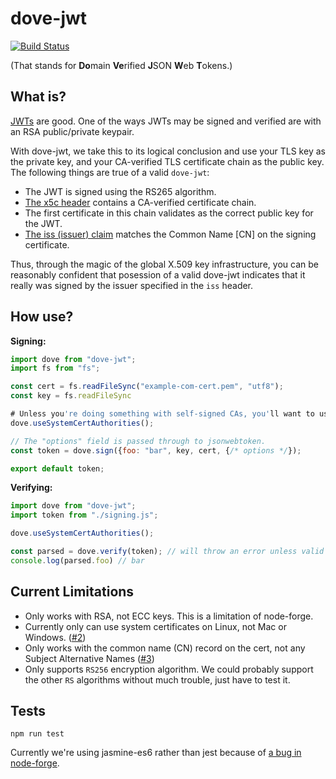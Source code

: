 # dove-jwt

[![Build Status](https://travis-ci.org/streamkitchen/dove-jwt.svg?branch=master)](https://travis-ci.org/streamkitchen/dove-jwt)

(That stands for **Do**main **Ve**rified **J**SON **W**eb **T**okens.)

## What is?

[JWTs](https://jwt.io/) are good. One of the ways JWTs may be signed and verified are with an RSA public/private keypair.

With dove-jwt, we take this to its logical conclusion and use your TLS key as the private key, and your CA-verified TLS certificate chain as the public key. The following things are true of a valid `dove-jwt`:

* The JWT is signed using the RS265 algorithm.
* [The x5c header](https://tools.ietf.org/html/rfc7515#section-4.1.6) contains a CA-verified certificate chain.
* The first certificate in this chain validates as the correct public key for the JWT.
* [The iss (issuer) claim](https://tools.ietf.org/html/rfc7519#section-4.1.1) matches the Common Name [CN] on the signing certificate.

Thus, through the magic of the global X.509 key infrastructure, you can be reasonably confident that posession of a valid dove-jwt indicates that it really was signed by the issuer specified in the `iss` header.

## How use?

**Signing:**

```javascript
import dove from "dove-jwt";
import fs from "fs";

const cert = fs.readFileSync("example-com-cert.pem", "utf8");
const key = fs.readFileSync

# Unless you're doing something with self-signed CAs, you'll want to use the system certs.
dove.useSystemCertAuthorities();

// The "options" field is passed through to jsonwebtoken.
const token = dove.sign({foo: "bar", key, cert, {/* options */});

export default token;
```

**Verifying:**

```javascript
import dove from "dove-jwt";
import token from "./signing.js";

dove.useSystemCertAuthorities();

const parsed = dove.verify(token); // will throw an error unless valid
console.log(parsed.foo) // bar
```

## Current Limitations

* Only works with RSA, not ECC keys. This is a limitation of node-forge.
* Currently only can use system certificates on Linux, not Mac or Windows. ([#2](https://github.com/streamkitchen/dove-jwt/issues/2))
* Only works with the common name (CN) record on the cert, not any Subject Alternative Names ([#3](https://github.com/streamkitchen/dove-jwt/issues/3))
* Only supports `RS256` encryption algorithm. We could probably support the other `RS` algorithms without much trouble, just have to test it.

Tests
-----

`npm run test`

Currently we're using jasmine-es6 rather than jest because of [a bug in node-forge](https://github.com/digitalbazaar/forge/issues/362).
